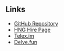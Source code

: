 ## Links
- [GitHub Repository](https://github.com/your-username/project-name)
- [HNG Hire Page](http://hng.tech/hire/react-native-developers)
- [Telex.im](https://Telex.im)
- [Delve.fun](https://delve.fun)
